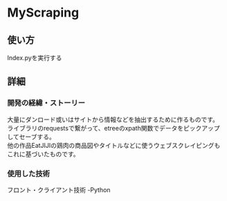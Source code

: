 # MyScraping
## 使い方
Index.pyを実行する

## 詳細
### 開発の経緯・ストーリー
大量にダンロード或いはサイトから情報などを抽出するために作るものです。  
ライブラリのrequestsで繋がって、etreeのxpath関数でデータをピックアップしてセーブする。  
他の作品EatJIJIの鶏肉の商品図やタイトルなどに使うウェブスクレイピングもこれに基づいたものです。  

### 使用した技術
フロント・クライアント技術 -Python

